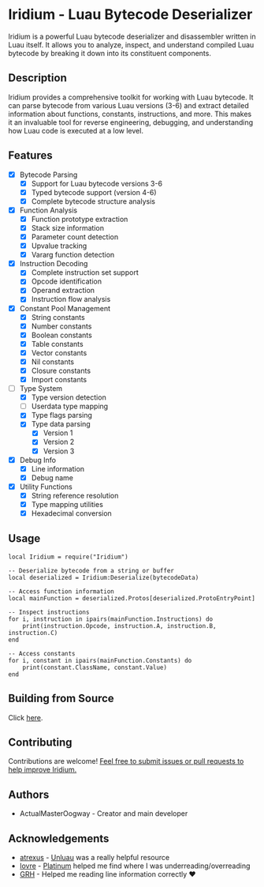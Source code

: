 # Iridium - Luau Bytecode Deserializer

Iridium is a powerful Luau bytecode deserializer and disassembler written in Luau itself. It allows you to analyze, inspect, and understand compiled Luau bytecode by breaking it down into its constituent components.

## Description

Iridium provides a comprehensive toolkit for working with Luau bytecode. It can parse bytecode from various Luau versions (3-6) and extract detailed information about functions, constants, instructions, and more. This makes it an invaluable tool for reverse engineering, debugging, and understanding how Luau code is executed at a low level.

## Features

- [x] Bytecode Parsing
  - [x] Support for Luau bytecode versions 3-6
  - [x] Typed bytecode support (version 4-6)
  - [x] Complete bytecode structure analysis

- [x] Function Analysis
  - [x] Function prototype extraction
  - [x] Stack size information
  - [x] Parameter count detection
  - [x] Upvalue tracking
  - [x] Vararg function detection

- [x] Instruction Decoding
  - [x] Complete instruction set support
  - [x] Opcode identification
  - [x] Operand extraction
  - [x] Instruction flow analysis

- [x] Constant Pool Management
  - [x] String constants
  - [x] Number constants
  - [x] Boolean constants
  - [x] Table constants
  - [x] Vector constants
  - [x] Nil constants
  - [x] Closure constants
  - [x] Import constants

- [ ] Type System
  - [x] Type version detection
  - [ ] Userdata type mapping
  - [x] Type flags parsing
  - [x] Type data parsing
    - [x] Version 1
    - [x] Version 2
    - [x] Version 3

- [x] Debug Info
  - [x] Line information
  - [x] Debug name

- [x] Utility Functions
  - [x] String reference resolution
  - [x] Type mapping utilities
  - [x] Hexadecimal conversion

## Usage

```luau
local Iridium = require("Iridium")

-- Deserialize bytecode from a string or buffer
local deserialized = Iridium:Deserialize(bytecodeData)

-- Access function information
local mainFunction = deserialized.Protos[deserialized.ProtoEntryPoint]

-- Inspect instructions
for i, instruction in ipairs(mainFunction.Instructions) do
    print(instruction.Opcode, instruction.A, instruction.B, instruction.C)
end

-- Access constants
for i, constant in ipairs(mainFunction.Constants) do
    print(constant.ClassName, constant.Value)
end
```

## Building from Source

Click [here](CONTRIBUTING.md#development-environment-setup).

## Contributing

Contributions are welcome! [Feel free to submit issues or pull requests to help improve Iridium.](CONTRIBUTING.md#pull-request-process)

## Authors

- ActualMasterOogway - Creator and main developer

## Acknowledgements

- [atrexus](https://github.com/atrexus/) - [Unluau](https://github.com/atrexus/unluau/tree/archive/) was a really helpful resource
- [lovre](https://github.com/lovrewe/) - [Platinum](https://github.com/Lovreware/Platinum) helped me find where I was underreading/overreading
- [GRH](https://github.com/grh-official/) - Helped me reading line information correctly ❤

